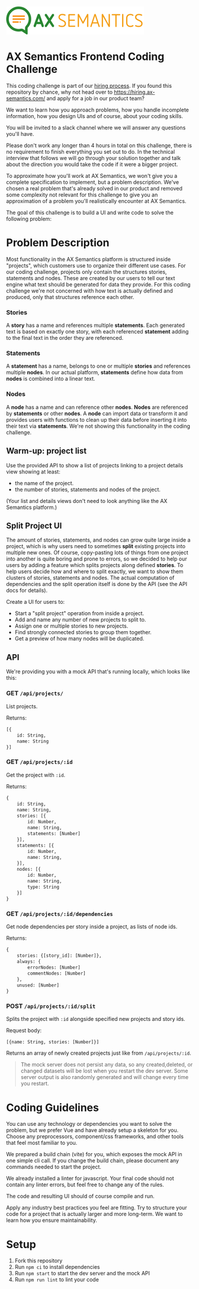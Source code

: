 ![ax semantics logo](https://raw.githubusercontent.com/axsemantics/hiring/main/website/public/logo.svg)

# AX Semantics Frontend Coding Challenge

This coding challenge is part of our [hiring process](https://hiring.ax-semantics.com/process.html). If you found this repository by chance, why not head over to https://hiring.ax-semantics.com/ and apply for a job in our product team?

We want to learn how you approach problems, how you handle incomplete information, how you design UIs and of course, about your coding skills.

You will be invited to a slack channel where we will answer any questions you'll have.

Please don't work any longer than 4 hours in total on this challenge, there is no requirement to finish everything you set out to do.
In the technical interview that follows we will go through your solution together and talk about the direction you would take the code if it were a bigger project.

To approximate how you'll work at AX Semantics, we won't give you a complete specification to implement, but a problem description. We've chosen a real problem that's already solved in our product and removed some complexity not relevant for this challenge to give you an approximation of a problem you'll realistically encounter at AX Semantics.

The goal of this challenge is to build a UI and write code to solve the following problem:


# Problem Description

Most functionality in the AX Semantics platform is structured inside "projects", which customers use to organize their different use cases. For our coding challenge, projects only contain the structures stories, statements and nodes. These are created by our users to tell our text engine what text should be generated for data they provide. For this coding challenge we're not concerned with how text is actually defined and produced, only that structures reference each other.

### Stories

A **story** has a name and references multiple **statements**.
Each generated text is based on exactly one story, with each referenced **statement** adding to the final text in the order they are referenced.

### Statements

A **statement** has a name, belongs to one or multiple **stories** and references multiple **nodes**.
In our actual platform, **statements** define how data from **nodes** is combined into a linear text.

### Nodes

A **node** has a name and can reference other **nodes**.
**Nodes** are referenced by **statements** or other **nodes**.
A **node** can import data or transform it and provides users with functions to clean up their data before inserting it into their text via **statements**. We're not showing this functionality in the coding challenge.

## Warm-up: project list

Use the provided API to show a list of projects linking to a project details view showing at least:

- the name of the project.
- the number of stories, statements and nodes of the project.

(Your list and details views don't need to look anything like the AX Semantics platform.)

## Split Project UI

The amount of stories, statements, and nodes can grow quite large inside a project, which is why users need to sometimes **split** existing projects into multiple new ones. Of course, copy-pasting lots of things from one project into another is quite boring and prone to errors, so we decided to help our users by adding a feature which splits projects along defined **stories**.
To help users decide how and where to split exactly, we want to show them clusters of stories, statements and nodes. The actual computation of dependencies and the split operation itself is done by the API (see the API docs for details).

Create a UI for users to:

- Start a "split project" operation from inside a project.
- Add and name any number of new projects to split to.
- Assign one or multiple stories to new projects.
- Find strongly connected stories to group them together.
- Get a preview of how many nodes will be duplicated.


## API

We're providing you with a mock API that's running locally, which looks like this:

### GET `/api/projects/`

List projects.

Returns:
```
[{
	id: String,
	name: String
}]
```

### GET `/api/projects/:id`

Get the project with `:id`.

Returns:
```
{
	id: String,
	name: String,
	stories: [{
		id: Number,
		name: String,
		statements: [Number]
	}],
	statements: [{
		id: Number,
		name: String,
	}],
	nodes: [{
		id: Number,
		name: String,
		type: String
	}]
}
```

### GET `/api/projects/:id/dependencies`

Get node dependencies per story inside a project, as lists of node ids.

Returns:
```
{
	stories: {[story_id]: [Number]},
	always: {
		errorNodes: [Number]
		commentNodes: [Number]
	},
	unused: [Number]
}
```

### POST `/api/projects/:id/split`

Splits the project with `:id` alongside specified new projects and story ids.

Request body:
```
[{name: String, stories: [Number]}]
```

Returns an array of newly created projects just like from `/api/projects/:id`. 

> The mock server does not persist any data, so any created,deleted, or changed datasets will be lost when you restart the dev server. Some server output is also randomly generated and will change every time you restart.


# Coding Guidelines

You can use any technology or dependencies you want to solve the problem, but we prefer Vue and have already setup a skeleton for you. Choose any preprocessors, component/css frameworks, and other tools that feel most familiar to you.

We prepared a build chain (vite) for you, which exposes the mock API in one simple cli call. If you change the build chain, please document any commands needed to start the project.

We already installed a linter for javascript. Your final code should not contain any linter errors, but feel free to change any of the rules.

The code and resulting UI should of course compile and run.

Apply any industry best practices you feel are fitting. Try to structure your code for a project that is actually larger and more long-term. We want to learn how you ensure maintainability.


# Setup

1. Fork this repository
2. Run `npm ci` to install dependencies
3. Run `npm start` to start the dev server and the mock API
4. Run `npm run lint` to lint your code
